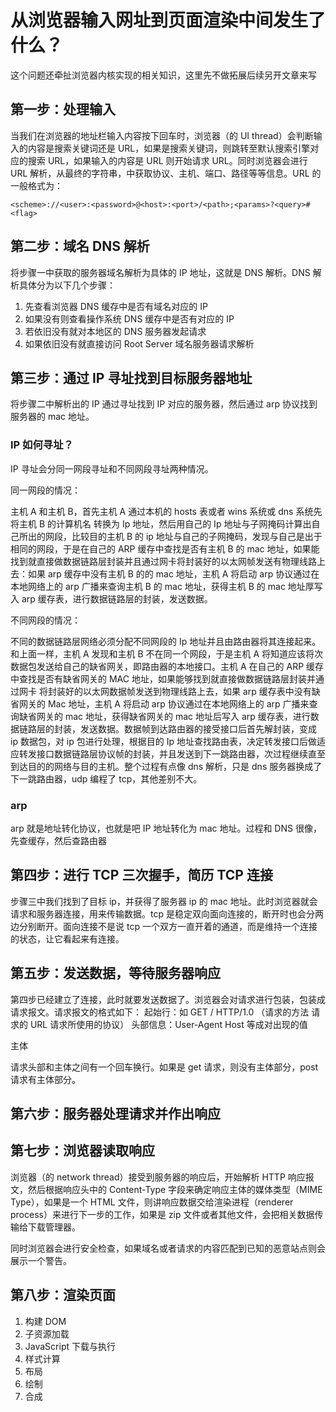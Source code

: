 # 从浏览器输入网址到页面渲染中间发生了什么？

这个问题还牵扯浏览器内核实现的相关知识，这里先不做拓展后续另开文章来写

## 第一步：处理输入

当我们在浏览器的地址栏输入内容按下回车时，浏览器（的 UI thread）会判断输入的内容是搜索关键词还是 URL，如果是搜索关键词，则跳转至默认搜索引擎对应的搜索 URL，如果输入的内容是 URL 则开始请求 URL。同时浏览器会进行 URL 解析，从最终的字符串，中获取协议、主机、端口、路径等等信息。URL 的一般格式为：

```
<scheme>://<user>:<password>@<host>:<port>/<path>;<params>?<query>#<flag>
```

## 第二步：域名 DNS 解析

将步骤一中获取的服务器域名解析为具体的 IP 地址，这就是 DNS 解析。DNS 解析具体分为以下几个步骤：

1. 先查看浏览器 DNS 缓存中是否有域名对应的 IP
2. 如果没有则查看操作系统 DNS 缓存中是否有对应的 IP
3. 若依旧没有就对本地区的 DNS 服务器发起请求
4. 如果依旧没有就直接访问 Root Server 域名服务器请求解析

## 第三步：通过 IP 寻址找到目标服务器地址

将步骤二中解析出的 IP 通过寻址找到 IP 对应的服务器，然后通过 arp 协议找到服务器的 mac 地址。

### IP 如何寻址？

IP 寻址会分同一网段寻址和不同网段寻址两种情况。

同一网段的情况：

主机 A 和主机 B，首先主机 A 通过本机的 hosts 表或者 wins 系统或 dns 系统先将主机 B 的计算机名 转换为 Ip 地址，然后用自己的 Ip 地址与子网掩码计算出自己所出的网段，比较目的主机 B 的 ip 地址与自己的子网掩码，发现与自己是出于相同的网段，于是在自己的 ARP 缓存中查找是否有主机 B 的 mac 地址，如果能找到就直接做数据链路层封装并且通过网卡将封装好的以太网帧发送有物理线路上去：如果 arp 缓存中没有主机 B 的的 mac 地址，主机 A 将启动 arp 协议通过在本地网络上的 arp 广播来查询主机 B 的 mac 地址，获得主机 B 的 mac 地址厚写入 arp 缓存表，进行数据链路层的封装，发送数据。

不同网段的情况：

不同的数据链路层网络必须分配不同网段的 Ip 地址并且由路由器将其连接起来。和上面一样，主机 A 发现和主机 B 不在同一个网段，于是主机 A 将知道应该将次数据包发送给自己的缺省网关，即路由器的本地接口。主机 A 在自己的 ARP 缓存中查找是否有缺省网关的 MAC 地址，如果能够找到就直接做数据链路层封装并通过网卡 将封装好的以太网数据帧发送到物理线路上去，如果 arp 缓存表中没有缺省网关的 Mac 地址，主机 A 将启动 arp 协议通过在本地网络上的 arp 广播来查询缺省网关的 mac 地址，获得缺省网关的 mac 地址后写入 arp 缓存表，进行数据链路层的封装，发送数据。数据帧到达路由器的接受接口后首先解封装，变成 ip 数据包，对 ip 包进行处理，根据目的 Ip 地址查找路由表，决定转发接口后做适应转发接口数据链路层协议帧的封装，并且发送到下一跳路由器，次过程继续直至到达目的的网络与目的主机。整个过程有点像 dns 解析，只是 dns 服务器换成了下一跳路由器，udp 编程了 tcp，其他差别不大。

### arp

arp 就是地址转化协议，也就是吧 IP 地址转化为 mac 地址。过程和 DNS 很像，先查缓存，然后查路由器

## 第四步：进行 TCP 三次握手，简历 TCP 连接

步骤三中我们找到了目标 ip，并获得了服务器 ip 的 mac 地址。此时浏览器就会请求和服务器连接，用来传输数据。tcp 是稳定双向面向连接的，断开时也会分两边分别断开。面向连接不是说 tcp 一个双方一直开着的通道，而是维持一个连接的状态，让它看起来有连接。

## 第五步：发送数据，等待服务器响应

第四步已经建立了连接，此时就要发送数据了。浏览器会对请求进行包装，包装成请求报文。请求报文的格式如下：
起始行：如 GET / HTTP/1.0 （请求的方法 请求的 URL 请求所使用的协议）
头部信息：User-Agent Host 等成对出现的值

主体

请求头部和主体之间有一个回车换行。如果是 get 请求，则没有主体部分，post 请求有主体部分。

## 第六步：服务器处理请求并作出响应

## 第七步：浏览器读取响应

浏览器（的 network thread）接受到服务器的响应后，开始解析 HTTP 响应报文，然后根据响应头中的 Content-Type 字段来确定响应主体的媒体类型（MIME Type），如果是一个 HTML 文件，则讲响应数据交给渲染进程（renderer process）来进行下一步的工作，如果是 zip 文件或者其他文件，会把相关数据传输给下载管理器。

同时浏览器会进行安全检查，如果域名或者请求的内容匹配到已知的恶意站点则会展示一个警告。

## 第八步：渲染页面

1. 构建 DOM
2. 子资源加载
3. JavaScript 下载与执行
4. 样式计算
5. 布局
6. 绘制
7. 合成

